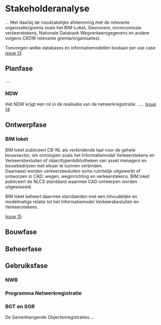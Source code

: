 # Stakeholderanalyse


... Met daarbij de noodzakelijke afstemming met de relevante organisatie/gremia zoals het BIM-Loket, Geonovem, normcomissie verkeerstekens, Nationale Databank Wegverkeersgegevens en andere volgens CROW relevante gremia/organisaties).

Toevoegen welke databases en informatiemodellen bestaan per use case [issue 13](https://github.com/Stichting-CROW/verkeersborden/issues/13)


## Planfase
....

### NDW
Het NDW krijgt een rol in de realisatie van de netwerkregistratie. .....
[Issue 14](https://github.com/Stichting-CROW/verkeersborden/issues/14)


## Ontwerpfase


### BIM loket
BIM loket publiceert CB-NL als verbindende taal voor de gehele bouwsector, om ontologien zoals het Informatiemodel Verkeerstekens en Verkeersbesluiten of objecttypenbibliotheken van asset managers en bouwbedrijven met elkaar te kunnen verbinden.  
Daarnaast worden verkeersbesluiten soms ruimtelijk uitgewerkt of ontworpen in CAD: wegen, weginrichting en verkeerstekens. BIM loket publiceert de NLCS standaard waarmee CAD ontwerpen worden uitgewisseld. 

BIM loket beheert daarmee standaarden met een inhoudelijke en modelmatige relatie tot het Informatiemodel Verkeersbesluiten en Verkeerstekens.



[Issue 15](https://github.com/Stichting-CROW/verkeersborden/issues/15)


## Bouwfase


## Beheerfase


## Gebruiksfase

### NWB

### Programma Netwerkregistratie

### BGT en SOR
De Samenhangende Objectenregistraties....







